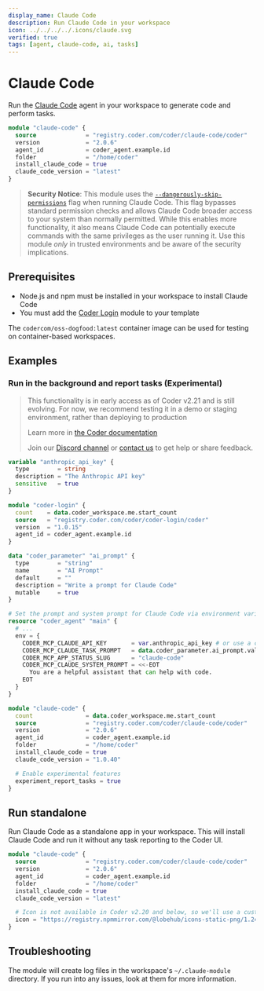 ```yaml
---
display_name: Claude Code
description: Run Claude Code in your workspace
icon: ../../../../.icons/claude.svg
verified: true
tags: [agent, claude-code, ai, tasks]
---
```


# Claude Code

Run the [Claude Code](https://docs.anthropic.com/en/docs/agents-and-tools/claude-code/overview) agent in your workspace to generate code and perform tasks.

```tf
module "claude-code" {
  source              = "registry.coder.com/coder/claude-code/coder"
  version             = "2.0.6"
  agent_id            = coder_agent.example.id
  folder              = "/home/coder"
  install_claude_code = true
  claude_code_version = "latest"
}
```

> **Security Notice**: This module uses the [`--dangerously-skip-permissions`](https://docs.anthropic.com/en/docs/claude-code/cli-usage#cli-flags) flag when running Claude Code. This flag
> bypasses standard permission checks and allows Claude Code broader access to your system than normally permitted. While
> this enables more functionality, it also means Claude Code can potentially execute commands with the same privileges as
> the user running it. Use this module _only_ in trusted environments and be aware of the security implications.

## Prerequisites

- Node.js and npm must be installed in your workspace to install Claude Code
- You must add the [Coder Login](https://registry.coder.com/modules/coder-login) module to your template

The `codercom/oss-dogfood:latest` container image can be used for testing on container-based workspaces.

## Examples

### Run in the background and report tasks (Experimental)

> This functionality is in early access as of Coder v2.21 and is still evolving.
> For now, we recommend testing it in a demo or staging environment,
> rather than deploying to production
>
> Learn more in [the Coder documentation](https://coder.com/docs/tutorials/ai-agents)
>
> Join our [Discord channel](https://discord.gg/coder) or
> [contact us](https://coder.com/contact) to get help or share feedback.

```tf
variable "anthropic_api_key" {
  type        = string
  description = "The Anthropic API key"
  sensitive   = true
}

module "coder-login" {
  count    = data.coder_workspace.me.start_count
  source   = "registry.coder.com/coder/coder-login/coder"
  version  = "1.0.15"
  agent_id = coder_agent.example.id
}

data "coder_parameter" "ai_prompt" {
  type        = "string"
  name        = "AI Prompt"
  default     = ""
  description = "Write a prompt for Claude Code"
  mutable     = true
}

# Set the prompt and system prompt for Claude Code via environment variables
resource "coder_agent" "main" {
  # ...
  env = {
    CODER_MCP_CLAUDE_API_KEY       = var.anthropic_api_key # or use a coder_parameter
    CODER_MCP_CLAUDE_TASK_PROMPT   = data.coder_parameter.ai_prompt.value
    CODER_MCP_APP_STATUS_SLUG      = "claude-code"
    CODER_MCP_CLAUDE_SYSTEM_PROMPT = <<-EOT
      You are a helpful assistant that can help with code.
    EOT
  }
}

module "claude-code" {
  count               = data.coder_workspace.me.start_count
  source              = "registry.coder.com/coder/claude-code/coder"
  version             = "2.0.6"
  agent_id            = coder_agent.example.id
  folder              = "/home/coder"
  install_claude_code = true
  claude_code_version = "1.0.40"

  # Enable experimental features
  experiment_report_tasks = true
}
```

## Run standalone

Run Claude Code as a standalone app in your workspace. This will install Claude Code and run it without any task reporting to the Coder UI.

```tf
module "claude-code" {
  source              = "registry.coder.com/coder/claude-code/coder"
  version             = "2.0.6"
  agent_id            = coder_agent.example.id
  folder              = "/home/coder"
  install_claude_code = true
  claude_code_version = "latest"

  # Icon is not available in Coder v2.20 and below, so we'll use a custom icon URL
  icon = "https://registry.npmmirror.com/@lobehub/icons-static-png/1.24.0/files/dark/claude-color.png"
}
```

## Troubleshooting

The module will create log files in the workspace's `~/.claude-module` directory. If you run into any issues, look at them for more information.
